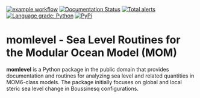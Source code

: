 [![example workflow](https://github.com/jkrasting/momlevel/actions/workflows/ci.yml/badge.svg)](https://github.com/jkrasting/momlevel/actions/workflows/ci.yml)
[![Documentation Status](https://readthedocs.org/projects/momlevel/badge/?version=latest)](https://momlevel.readthedocs.io/en/latest/?badge=latest)
[![Total alerts](https://img.shields.io/lgtm/alerts/g/jkrasting/momlevel.svg?logo=lgtm&logoWidth=18)](https://lgtm.com/projects/g/jkrasting/momlevel/alerts/)
[![Language grade: Python](https://img.shields.io/lgtm/grade/python/g/jkrasting/momlevel.svg?logo=lgtm&logoWidth=18)](https://lgtm.com/projects/g/jkrasting/momlevel/context:python)
[![PyPi](https://img.shields.io/pypi/v/momlevel.svg)](https://pypi.python.org/pypi/momlevel/)

# momlevel - Sea Level Routines for the Modular Ocean Model (MOM)
**momlevel** is a Python package in the public domain
that provides documentation and routines for analyzing sea level and
related quantities in MOM6-class models. The package initially focuses
on global and local steric sea level change in Boussinesq configurations.
